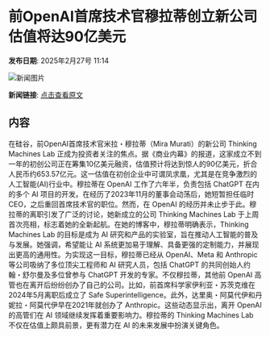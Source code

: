 # 前OpenAI首席技术官穆拉蒂创立新公司 估值将达90亿美元

**发布日期**: 2025年2月27号 11:14

![新闻图片](https://pic.chinaz.com/picmap/201901101704279841_1.jpg)

**新闻链接**: [点击查看原文](https://www.aibase.com/zh/news/15778)

## 内容

在硅谷，前OpenAI首席技术官米拉・穆拉蒂（Mira Murati）的新公司 Thinking Machines Lab 正成为投资者关注的焦点。据《商业内幕》的报道，这家成立不到一年的初创公司正在筹集10亿美元融资，估值预计将达到惊人的90亿美元，折合人民币约653.57亿元。这一估值在初创企业中可谓凤求凰，尤其是在竞争激烈的人工智能(AI)行业中。穆拉蒂在 OpenAI 工作了六年半，负责包括 ChatGPT 在内的多个 AI 项目的开发。在经历了2023年11月的董事会动荡后，她短暂担任临时 CEO，之后重回首席技术官的职位。然而，在 OpenAI 的经历并未止步于此。穆拉蒂的离职引发了广泛的讨论，她新成立的公司 Thinking Machines Lab 于上周首次亮相，标志着她的全新起航。在她的博客中，穆拉蒂明确表示，Thinking Machines Lab 的目标是成为 AI 研究和产品的实验室，旨在推动人工智能的普及与发展。她强调，希望能让 AI 系统更加易于理解、具备更强的定制能力，并展现出更高的通用性。为实现这一目标，穆拉蒂已经从 OpenAI、Meta 和 Anthropic 等公司吸纳了多位顶尖工程师和 AI 研究人员，包括 ChatGPT 的共同创始人约翰・舒尔曼及多位曾参与 ChatGPT 开发的专家。不仅穆拉蒂，其他前 OpenAI 高管也在离开后纷纷创办了自己的公司。比如，前首席科学家伊利亚・苏茨克维在2024年5月离职后成立了 Safe Superintelligence。此外，达里奥・阿莫代伊和丹妮拉・阿莫代伊早在2021年就创办了 Anthropic。这些动态显示出，离开 OpenAI 的高管们在 AI 领域继续发挥着重要影响力。穆拉蒂的 Thinking Machines Lab 不仅在估值上颇具前景，更有潜力在 AI 的未来发展中扮演关键角色。
